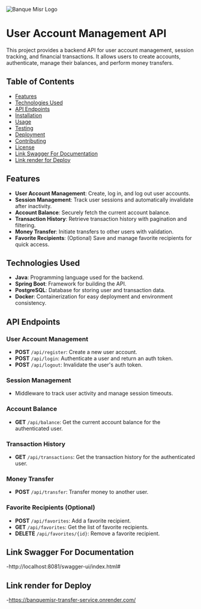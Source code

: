![Banque Misr Logo](https://github.com/user-attachments/assets/cfbe5af2-0dba-460a-8d82-d73d7d72c971)

# User Account Management API

This project provides a backend API for user account management, session tracking, and financial transactions. It allows users to create accounts, authenticate, manage their balances, and perform money transfers.

## Table of Contents

- [Features](#features)
- [Technologies Used](#technologies-used)
- [API Endpoints](#api-endpoints)
- [Installation](#installation)
- [Usage](#usage)
- [Testing](#testing)
- [Deployment](#deployment)
- [Contributing](#contributing)
- [License](#license)
- [Link Swagger For Documentation](#Link)
- [Link render for Deploy](#Deploy)

## Features

- **User Account Management**: Create, log in, and log out user accounts.
- **Session Management**: Track user sessions and automatically invalidate after inactivity.
- **Account Balance**: Securely fetch the current account balance.
- **Transaction History**: Retrieve transaction history with pagination and filtering.
- **Money Transfer**: Initiate transfers to other users with validation.
- **Favorite Recipients**: (Optional) Save and manage favorite recipients for quick access.

## Technologies Used

- **Java**: Programming language used for the backend.
- **Spring Boot**: Framework for building the API.
- **PostgreSQL**: Database for storing user and transaction data.
- **Docker**: Containerization for easy deployment and environment consistency.

## API Endpoints

### User Account Management

- **POST** `/api/register`: Create a new user account.
- **POST** `/api/login`: Authenticate a user and return an auth token.
- **POST** `/api/logout`: Invalidate the user's auth token.

### Session Management

- Middleware to track user activity and manage session timeouts.

### Account Balance

- **GET** `/api/balance`: Get the current account balance for the authenticated user.

### Transaction History

- **GET** `/api/transactions`: Get the transaction history for the authenticated user.

### Money Transfer

- **POST** `/api/transfer`: Transfer money to another user.

### Favorite Recipients (Optional)

- **POST** `/api/favorites`: Add a favorite recipient.
- **GET** `/api/favorites`: Get the list of favorite recipients.
- **DELETE** `/api/favorites/{id}`: Remove a favorite recipient.
  
## Link Swagger For Documentation
-http://localhost:8081/swagger-ui/index.html#

## Link render for Deploy
-https://banquemisr-transfer-service.onrender.com/


##

